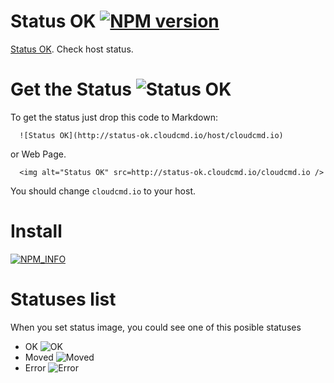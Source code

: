 Status OK [![NPM version][NPMIMGURL]][NPMURL]
===============
[NPMIMGURL]:                https://badge.fury.io/js/status-ok.png
[NPM_INFO_IMG]:             https://nodei.co/npm/status-ok.png?downloads=true&&stars
[NPMURL]:                   https://npmjs.org/package/status-ok "npm"

[Status OK](http://coderaiser.github.io/status-ok "Status OK"). Check host status.

Get the Status ![Status OK](http://status-ok.cloudcmd.io/host/status-ok.cloudcmd.io/ "Status")
===============
To get the status just drop this code to Markdown:

```
  ![Status OK](http://status-ok.cloudcmd.io/host/cloudcmd.io)
```

or Web Page.

```
  <img alt="Status OK" src=http://status-ok.cloudcmd.io/cloudcmd.io />
```

You should change ```cloudcmd.io``` to your host.

Install
===============
[![NPM_INFO][NPM_INFO_IMG]][NPMURL]

Statuses list
===============
When you set status image, you could see one of this posible statuses

- OK ![OK](http://status-ok.cloudcmd.io/svg/ok.svg "OK")
- Moved ![Moved](http://status-ok.cloudcmd.io/svg/moved.svg "Moved")
- Error ![Error](http://status-ok.cloudcmd.io/svg/error.svg "Error")
